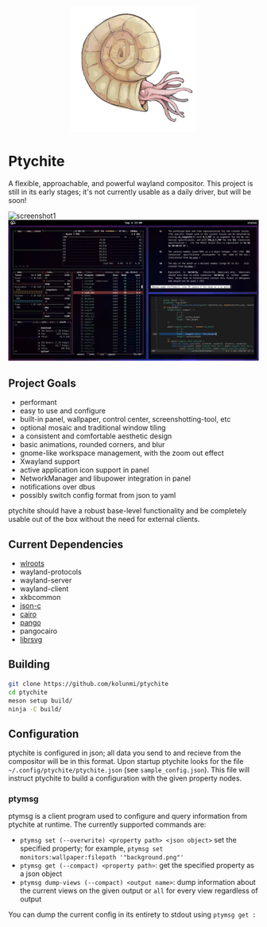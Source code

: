 <div align="center">
<img src="/ptychite.png" width=50% height=50%>
</div>

# Ptychite
A flexible, approachable, and powerful wayland compositor. This project is still in its early stages; it's not currently usable as a daily driver, but will be soon!

![screenshot1](/screenshot1.png "screenshot 1")
![screenshot2](/screenshot2.png "screenshot 2")

## Project Goals
* performant
* easy to use and configure
* built-in panel, wallpaper, control center, screenshotting-tool, etc
* optional mosaic and traditional window tiling
* a consistent and comfortable aesthetic design
* basic animations, rounded corners, and blur
* gnome-like workspace management, with the zoom out effect
* Xwayland support
* active application icon support in panel
* NetworkManager and libupower integration in panel
* notifications over dbus
* possibly switch config format from json to yaml

ptychite should have a robust base-level functionality and be completely usable out of the box without the need for external clients.

## Current Dependencies
* [wlroots](https://gitlab.freedesktop.org/wlroots/wlroots)
* wayland-protocols
* wayland-server
* wayland-client
* xkbcommon
* [json-c](https://github.com/json-c/json-c)
* [cairo](https://www.cairographics.org/)
* [pango](https://pango.gnome.org/)
* pangocairo
* [librsvg](https://gitlab.gnome.org/GNOME/librsvg)

## Building
```bash
git clone https://github.com/kolunmi/ptychite
cd ptychite
meson setup build/
ninja -C build/
```

## Configuration
ptychite is configured in json; all data you send to and recieve from the compositor will be in this format. Upon startup ptychite looks for the file `~/.config/ptychite/ptychite.json` (see `sample_config.json`). This file will instruct ptychite to build a configuration with the given property nodes. 

### ptymsg
ptymsg is a client program used to configure and query information from ptychite at runtime. The currently supported commands are:
* `ptymsg set (--overwrite) <property path> <json object>` set the specified property; for example, `ptymsg set monitors:wallpaper:filepath '"background.png"'`
* `ptymsg get (--compact) <property path>`: get the specified property as a json object
* `ptymsg dump-views (--compact) <output name>`: dump information about the current views on the given output or `all` for every view regardless of output

You can dump the current config in its entirety to stdout using `ptymsg get :`
